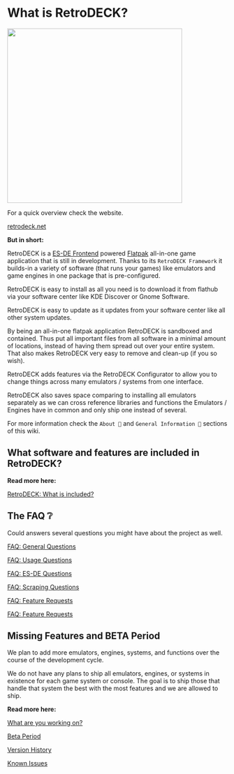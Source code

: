 # What is RetroDECK?

<img src="../../wiki_images/logos/rd-esde-logo.svg" width="400">

For a quick overview check the website.

[retrodeck.net]( https://retrodeck.net/)

**But in short:**

RetroDECK is a [ES-DE Frontend](https://es-de.org) powered [Flatpak](https://flathub.org/apps/net.retrodeck.retrodeck) all-in-one game application that is still in development. Thanks to its `RetroDECK Framework` it builds-in a variety of software (that runs your games) like emulators and game engines in one package that is pre-configured.

RetroDECK is easy to install as all you need is to download it from flathub via your software center like KDE Discover or Gnome Software.

RetroDECK is easy to update as it updates from your software center like all other system updates.

By being an all-in-one flatpak application RetroDECK is sandboxed and contained. Thus put all important files from all software in a minimal amount of locations, instead of having them spread out over your entire system. That also makes RetroDECK very easy to remove and clean-up (if you so wish).

RetroDECK adds features via the RetroDECK Configurator to allow you to change things across many emulators / systems from one interface.

RetroDECK also saves space comparing to installing all emulators separately as we can cross reference libraries and functions the Emulators / Engines have in common and only ship one instead of several.

For more information check the `About 📜` and `General Information 📰` sections of this wiki.

## What software and features are included in RetroDECK?

**Read more here:**

[RetroDECK: What is included?](../wiki_about/what-is-included.md)

## The FAQ ❔

Could answers several questions you might have about the project as well.

[FAQ: General Questions](../wiki_faq/faq-rd-general.md)

[FAQ: Usage Questions](../wiki_faq/faq-rd-usagel.md)

[FAQ: ES-DE Questions](../wiki_faq/faq-esde.md)

[FAQ: Scraping Questions](../wiki_faq/faq-scraping.md)

[FAQ: Feature Requests](../wiki_faq/faq-feature.md)

[FAQ: Feature Requests](../wiki_faq/faq-documentation.md)

## Missing Features and BETA Period

We plan to add more emulators, engines, systems, and functions over the course of the development cycle.

We do not have any plans to ship all emulators, engines, or systems in existence for each game system or console. The goal is to ship those that handle that system the best with the most features and we are allowed to ship.

**Read more here:**

[What are you working on?](../wiki_development/general/what-are-you-working.on.md)

[Beta Period](../wiki_about/beta-period.md)

[Version History](../wiki_rd_versions/version-history.md)

[Known Issues](../wiki_bugs/known-issues.md)


